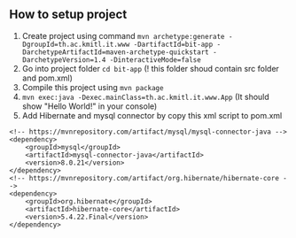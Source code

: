## How to setup project
1. Create project using command ```mvn archetype:generate -DgroupId=th.ac.kmitl.it.www -DartifactId=bit-app -DarchetypeArtifactId=maven-archetype-quickstart -DarchetypeVersion=1.4 -DinteractiveMode=false```
2. Go into project folder ```cd bit-app``` (! this folder shoud contain src folder and pom.xml)
3. Compile this project using ```mvn package```
4. ```mvn exec:java -Dexec.mainClass=th.ac.kmitl.it.www.App``` (It should show "Hello World!" in your console)
5. Add Hibernate and mysql connector by copy this xml script to pom.xml
```
<!-- https://mvnrepository.com/artifact/mysql/mysql-connector-java -->
<dependency>
    <groupId>mysql</groupId>
    <artifactId>mysql-connector-java</artifactId>
    <version>8.0.21</version>
</dependency>
<!-- https://mvnrepository.com/artifact/org.hibernate/hibernate-core -->
<dependency>
    <groupId>org.hibernate</groupId>
    <artifactId>hibernate-core</artifactId>
    <version>5.4.22.Final</version>
</dependency>
```
